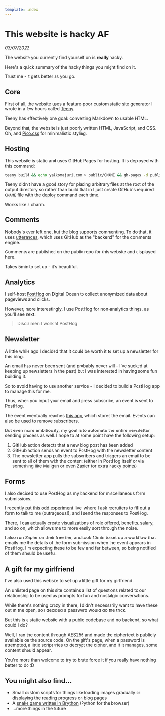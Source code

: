 ```yaml
---
template: index
---
```


# This website is hacky AF

_03/07/2022_

The website you currently find yourself on is **really** hacky.

Here's a quick summary of the hacky things you might find on it. 

Trust me - it gets better as you go.

## Core

First of all, the website uses a feature-poor custom static site generator I wrote in a few hours called [Teeny](/blog/teeny).

Teeny has effectively one goal: converting Markdown to usable HTML. 

Beyond that, the website is just poorly written HTML, JavaScript, and CSS. Oh, and [Pico.css](https://picocss.com/) for minimalistic styling.

## Hosting

This website is static and uses GitHub Pages for hosting. It is deployed with this command:

```bash
teeny build && echo yakkomajuri.com > public/CNAME && gh-pages -d public/
```

Teeny didn't have a good story for placing arbitrary files at the root of the output directory so rather than build that in I just create GitHub's required `CNAME` file with the deploy command each time. 

Works like a charm.

## Comments

Nobody's ever left one, but the blog supports commenting. To do that, it uses [utterances](https://utteranc.es/), which uses GitHub as the "backend" for the comments engine. 

Comments are published on the public repo for this website and displayed here. 

Takes 5min to set up - it's beautiful.

## Analytics

I self-host [PostHog](posthog.com) on Digital Ocean to collect anonymized data about pageviews and clicks.

However, more interestingly, I use PostHog for non-analytics things, as you'll see next.

> Disclaimer: I work at PostHog

## Newsletter

A little while ago I decided that it could be worth it to set up a newsletter for this blog. 

An email has never been sent (and probably never will - I've sucked at keeping up newsletters in the past) but I was interested in having some fun building it.

So to avoid having to use another service - I decided to build a PostHog app to manage this for me.

Thus, when you input your email and press subscribe, an event is sent to PostHog. 

The event eventually reaches [this app](https://github.com/yakkomajuri/posthog-newsletter-plugin/blob/main/index.js), which stores the email. Events can also be used to remove subscribers.

But even more ambitiously, my goal is to automate the entire newsletter sending process as well. I hope to at some point have the following setup:

1. GitHub action detects that a new blog post has been added 
2. GitHub action sends an event to PostHog with the newsletter content
3. The newsletter app pulls the subscribers and triggers an email to be sent to all of them with the content (either in PostHog itself or via something like Mailgun or even Zapier for extra hacky points)

## Forms

I also decided to use PostHog as my backend for miscellaneous form submissions.

I recently put [this odd experiment](https://yakkomajuri.com/recruit-me) live, where I ask recruiters to fill out a form to talk to me (outrageous!), and I send the responses to PostHog.

There, I can actually create visualizations of role offered, benefits, salary, and so on, which allows me to more easily sort through the noise.

I also run Zapier on their free tier, and took 15min to set up a workflow that emails me the details of the form submission when the event appears in PostHog. I'm expecting these to be few and far between, so being notified of them should be useful.

## A gift for my girlfriend

I've also used this website to set up a little gift for my girlfriend.

An unlisted page on this site contains a list of questions related to our relationship to be used as prompts for fun and nostalgic conversations.

While there's nothing crazy in there, I didn't necessarily want to have these out in the open, so I decided a password would do the trick. 

But this is a static website with a public codebase and no backend, so what could I do?

Well, I ran the content through AES256 and made the ciphertext is publicly available on the source code. On the gift's page, when a password is attempted, a little script tries to decrypt the cipher, and if it manages, some content should appear. 

You're more than welcome to try to brute force it if you really have nothing better to do :D

## You might also find...

- Small custom scripts for things like loading images gradually or displaying the reading progress on blog pages
- A [snake game written in Brython](/brython-snake) (Python for the browser)
- ...more things in the future

